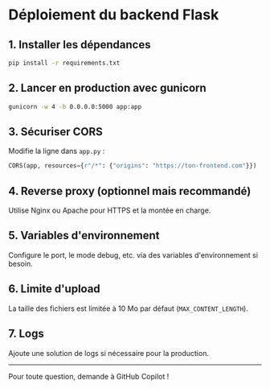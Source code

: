 # Déploiement du backend Flask

## 1. Installer les dépendances

```bash
pip install -r requirements.txt
```

## 2. Lancer en production avec gunicorn

```bash
gunicorn -w 4 -b 0.0.0.0:5000 app:app
```

## 3. Sécuriser CORS

Modifie la ligne dans `app.py` :

```python
CORS(app, resources={r"/*": {"origins": "https://ton-frontend.com"}})
```

## 4. Reverse proxy (optionnel mais recommandé)

Utilise Nginx ou Apache pour HTTPS et la montée en charge.

## 5. Variables d'environnement

Configure le port, le mode debug, etc. via des variables d'environnement si besoin.

## 6. Limite d'upload

La taille des fichiers est limitée à 10 Mo par défaut (`MAX_CONTENT_LENGTH`).

## 7. Logs

Ajoute une solution de logs si nécessaire pour la production.

---

Pour toute question, demande à GitHub Copilot !
